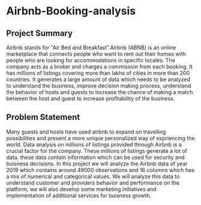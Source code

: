 # Airbnb-Booking-analysis
## Project Summary
Airbnb stands for "Air Bed and Breakfast".Airbnb (ABNB) is an online marketplace that connects people who want to rent out their homes with people who are looking for accommodations in specific locales. The company acts as a broker and charges a commission from each booking. It has millions of listings covering more than lakhs of cities in more than 200 countries. It generates a large amount of data which needs to be analyzed to understand the business, improve decision making process, understand the behavior of hosts and guests to increase the chance of making a match between the host and guest to increase profitability of the business.
## Problem Statement
Many guests and hosts have used airbnb to expand on travelling possibilities and present a more unique personalized way of expriencing the world. Data analysis on millions of listings provided through Airbnb is a crucial factor for the company. These millions of listings generate a lot of data, these data contain information which can be used for security and buisness decisions. In this project we will analyze the Airbnb data of year 2019 which contains around 49000 observations and 16 columns which has a mix of numerical and categorical values. We will analyze this data to understand customer and providers behavior and performance on the platform, we will also develop some marketing initiatives and implementation of additional services for buisness growth.


